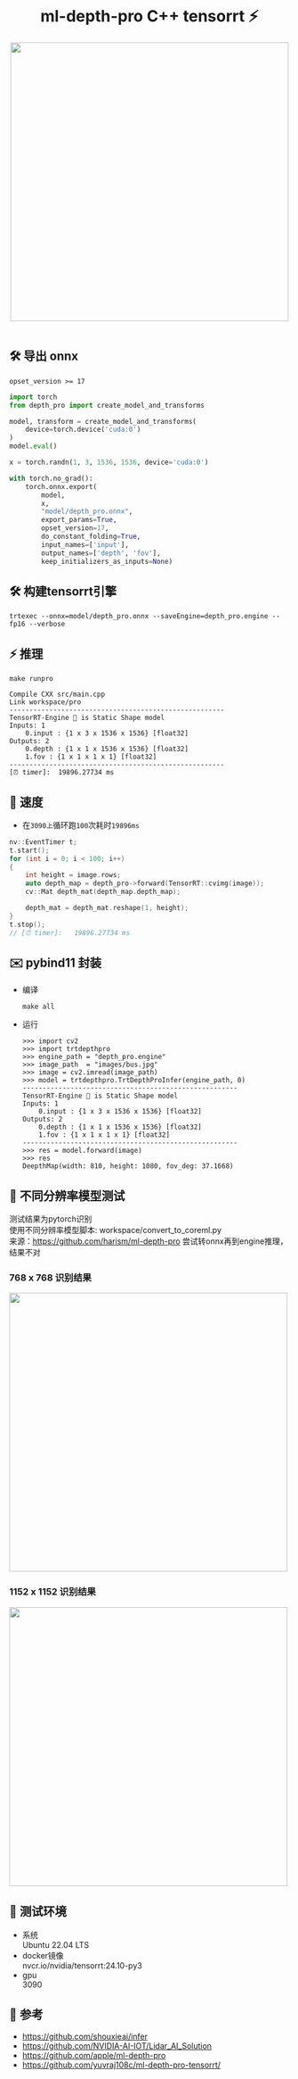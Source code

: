 #  <center> ml-depth-pro C++ tensorrt ⚡

<div align="center">
<img height="500" src="https://github.com/leon0514/ml-depth-pro-trt10/blob/main/example.png" />
<br />
<br />
</div>


## 🛠️ 导出 onnx
`opset_version >= 17`

```python
import torch
from depth_pro import create_model_and_transforms

model, transform = create_model_and_transforms(
    device=torch.device('cuda:0')
)
model.eval()

x = torch.randn(1, 3, 1536, 1536, device='cuda:0')

with torch.no_grad():
    torch.onnx.export(
        model,
        x,
        "model/depth_pro.onnx",
        export_params=True,
        opset_version=17,
        do_constant_folding=True,
        input_names=['input'],
        output_names=['depth', 'fov'],
        keep_initializers_as_inputs=None)
```

## 🛠️ 构建tensorrt引擎
```shell
trtexec --onnx=model/depth_pro.onnx --saveEngine=depth_pro.engine --fp16 --verbose
```

## ⚡ 推理
```shell
make runpro

Compile CXX src/main.cpp
Link workspace/pro
------------------------------------------------------
TensorRT-Engine 🌱 is Static Shape model
Inputs: 1
	0.input : {1 x 3 x 1536 x 1536} [float32]
Outputs: 2
	0.depth : {1 x 1 x 1536 x 1536} [float32]
	1.fov : {1 x 1 x 1 x 1} [float32]
------------------------------------------------------
[⏰ timer]: 	19896.27734 ms
```

## 🏃 速度
- 在`3090上`循环跑`100`次耗时`19896ms`
```c++
nv::EventTimer t;
t.start();
for (int i = 0; i < 100; i++)
{
    int height = image.rows;
    auto depth_map = depth_pro->forward(TensorRT::cvimg(image));
    cv::Mat depth_mat(depth_map.depth_map);

    depth_mat = depth_mat.reshape(1, height);
}
t.stop();
// [⏰ timer]: 	19896.27734 ms
```

## ✉️ pybind11 封装

- 编译
    ```shell
    make all
    ```

- 运行
    ```shell
    >>> import cv2
    >>> import trtdepthpro
    >>> engine_path = "depth_pro.engine"
    >>> image_path  = "images/bus.jpg"
    >>> image = cv2.imread(image_path)
    >>> model = trtdepthpro.TrtDepthProInfer(engine_path, 0)
    ------------------------------------------------------
    TensorRT-Engine 🌱 is Static Shape model
    Inputs: 1
        0.input : {1 x 3 x 1536 x 1536} [float32]
    Outputs: 2
        0.depth : {1 x 1 x 1536 x 1536} [float32]
        1.fov : {1 x 1 x 1 x 1} [float32]
    ------------------------------------------------------
    >>> res = model.forward(image)
    >>> res
    DeepthMap(width: 810, height: 1080, fov_deg: 37.1668)
    ```


## 🧪 不同分辨率模型测试
测试结果为pytorch识别   
使用不同分辨率模型脚本: workspace/convert_to_coreml.py  
来源：https://github.com/harism/ml-depth-pro
尝试转onnx再到engine推理，结果不对
### 768 x 768 识别结果
<img height="500" src="https://github.com/leon0514/ml-depth-pro-trt10/blob/main/768x768.jpg" />

### 1152 x 1152 识别结果
<img height="500" src="https://github.com/leon0514/ml-depth-pro-trt10/blob/main/1152x1152.jpg" />

## 🤖 测试环境
- 系统  
Ubuntu 22.04 LTS 
- docker镜像    
nvcr.io/nvidia/tensorrt:24.10-py3
- gpu   
3090

## 👏 参考
- https://github.com/shouxieai/infer 
- https://github.com/NVIDIA-AI-IOT/Lidar_AI_Solution
- https://github.com/apple/ml-depth-pro
- https://github.com/yuvraj108c/ml-depth-pro-tensorrt/


